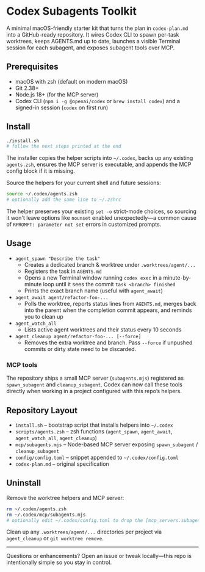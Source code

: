 # Codex Subagents Toolkit

A minimal macOS-friendly starter kit that turns the plan in `codex-plan.md` into a GitHub-ready repository. It wires Codex CLI to spawn per-task worktrees, keeps AGENTS.md up to date, launches a visible Terminal session for each subagent, and exposes subagent tools over MCP.

## Prerequisites
- macOS with zsh (default on modern macOS)
- Git 2.38+
- Node.js 18+ (for the MCP server)
- Codex CLI (`npm i -g @openai/codex` or `brew install codex`) and a signed-in session (`codex` on first run)

## Install
```bash
./install.sh
# follow the next steps printed at the end
```
The installer copies the helper scripts into `~/.codex`, backs up any existing `agents.zsh`, ensures the MCP server is executable, and appends the MCP config block if it is missing.

Source the helpers for your current shell and future sessions:
```bash
source ~/.codex/agents.zsh
# optionally add the same line to ~/.zshrc
```
The helper preserves your existing `set -o` strict-mode choices, so sourcing it won't leave options like `nounset` enabled unexpectedly—a common cause of `RPROMPT: parameter not set` errors in customized prompts.

## Usage
- `agent_spawn "Describe the task"`
  - Creates a dedicated branch & worktree under `.worktrees/agent/...`
  - Registers the task in `AGENTS.md`
  - Opens a new Terminal window running `codex exec` in a minute-by-minute loop until it sees the commit `task <branch> finished`
  - Prints the exact branch name (useful with `agent_await`)
- `agent_await agent/refactor-foo-...`
  - Polls the worktree, reports status lines from `AGENTS.md`, merges back into the parent when the completion commit appears, and reminds you to clean up
- `agent_watch_all`
  - Lists active agent worktrees and their status every 10 seconds
- `agent_cleanup agent/refactor-foo-... [--force]`
  - Removes the extra worktree and branch. Pass `--force` if unpushed commits or dirty state need to be discarded.

### MCP tools
The repository ships a small MCP server (`subagents.mjs`) registered as `spawn_subagent` and `cleanup_subagent`. Codex can now call these tools directly when working in a project configured with this repo’s helpers.

## Repository Layout
- `install.sh` – bootstrap script that installs helpers into `~/.codex`
- `scripts/agents.zsh` – zsh functions (`agent_spawn`, `agent_await`, `agent_watch_all`, `agent_cleanup`)
- `mcp/subagents.mjs` – Node-based MCP server exposing `spawn_subagent` / `cleanup_subagent`
- `config/config.toml` – snippet appended to `~/.codex/config.toml`
- `codex-plan.md` – original specification

## Uninstall
Remove the worktree helpers and MCP server:
```bash
rm ~/.codex/agents.zsh
rm ~/.codex/mcp/subagents.mjs
# optionally edit ~/.codex/config.toml to drop the [mcp_servers.subagents] block
```
Clean up any `.worktrees/agent/...` directories per project via `agent_cleanup` or `git worktree remove`.

---
Questions or enhancements? Open an issue or tweak locally—this repo is intentionally simple so you stay in control.
